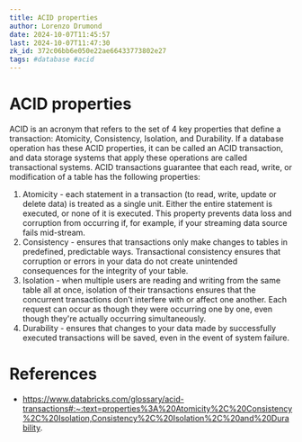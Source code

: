 ```yaml
---
title: ACID properties
author: Lorenzo Drumond
date: 2024-10-07T11:45:57
last: 2024-10-07T11:47:30
zk_id: 372c06bb6e050e22ae66433773802e27
tags: #database #acid
---
```



# ACID properties

ACID is an acronym that refers to the set of 4 key properties that define a transaction: Atomicity, Consistency, Isolation, and Durability. If a database operation has these ACID properties, it can be called an ACID transaction, and data storage systems that apply these operations are called transactional systems. ACID transactions guarantee that each read, write, or modification of a table has the following properties:

1. Atomicity - each statement in a transaction (to read, write, update or delete data) is treated as a single unit. Either the entire statement is executed, or none of it is executed. This property prevents data loss and corruption from occurring if, for example, if your streaming data source fails mid-stream.
2. Consistency - ensures that transactions only make changes to tables in predefined, predictable ways. Transactional consistency ensures that corruption or errors in your data do not create unintended consequences for the integrity of your table.
3. Isolation - when multiple users are reading and writing from the same table all at once, isolation of their transactions ensures that the concurrent transactions don't interfere with or affect one another. Each request can occur as though they were occurring one by one, even though they're actually occurring simultaneously.
4. Durability - ensures that changes to your data made by successfully executed transactions will be saved, even in the event of system failure.

# References

- https://www.databricks.com/glossary/acid-transactions#:~:text=properties%3A%20Atomicity%2C%20Consistency%2C%20Isolation,Consistency%2C%20Isolation%2C%20and%20Durability.
